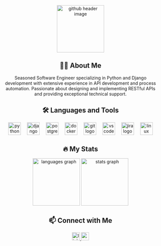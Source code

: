 <div align="center">
  <img height="150" src="https://i.ibb.co/kqHWZfv/github-header-image.png" alt="github header image" />
</div>

<h2 align="center">👩‍💻 About Me</h2>
<p align="center">
  Seasoned Software Engineer specializing in Python and Django development with extensive experience in API development and process automation. Passionate about designing and implementing RESTful APIs and providing exceptional technical support.
</p>

<h2 align="center">🛠 Languages and Tools</h2>
<div align="center">
  <img src="https://cdn.jsdelivr.net/gh/devicons/devicon/icons/python/python-original.svg" height="40" alt="python logo" />
  <img width="12" />
  <img src="https://cdn.jsdelivr.net/gh/devicons/devicon/icons/django/django-plain.svg" height="40" alt="django logo" />
  <img width="12" />
  <img src="https://cdn.jsdelivr.net/gh/devicons/devicon/icons/postgresql/postgresql-original.svg" height="40" alt="postgresql logo" />
  <img width="12" />
  <img src="https://cdn.jsdelivr.net/gh/devicons/devicon/icons/docker/docker-original.svg" height="40" alt="docker logo" />
  <img width="12" />
  <img src="https://cdn.jsdelivr.net/gh/devicons/devicon/icons/git/git-original.svg" height="40" alt="git logo" />
  <img width="12" />
  <img src="https://cdn.jsdelivr.net/gh/devicons/devicon/icons/vscode/vscode-original.svg" height="40" alt="vscode logo" />
  <img width="12" />
  <img src="https://cdn.jsdelivr.net/gh/devicons/devicon/icons/jira/jira-original.svg" height="40" alt="jira logo" />
  <img width="12" />
  <img src="https://cdn.jsdelivr.net/gh/devicons/devicon/icons/linux/linux-original.svg" height="40" alt="linux logo" />
</div>

<h2 align="center">🔥 My Stats</h2>
<div align="center">
  <img src="https://github-readme-stats.vercel.app/api/top-langs?username=cafeprathi&locale=en&hide_title=false&layout=compact&card_width=320&langs_count=5&theme=dark&hide_border=true&order=2" height="150" alt="languages graph" />
  <img src="https://github-readme-stats.vercel.app/api?username=cafeprathi&show_icons=true&theme=dark&hide_border=true&count_private=true&include_all_commits=true&order=1" height="150" alt="stats graph" />
</div>

<h2 align="center">📫 Connect with Me</h2>
<div align="center">
  <a href="https://www.linkedin.com/in/thiago-cardoso-21b101133/" target="_blank">
    <img src="https://img.shields.io/static/v1?message=LinkedIn&logo=linkedin&label=&color=0077B5&logoColor=white&labelColor=&style=for-the-badge" height="25" alt="linkedin logo" />
  </a>
  <a href="https://cafeprathi.com/" target="_blank">
    <img src="https://img.shields.io/static/v1?message=Website&logo=google-chrome&label=&color=4285F4&logoColor=white&labelColor=&style=for-the-badge" height="25" alt="website logo" />
  </a>
</div>
